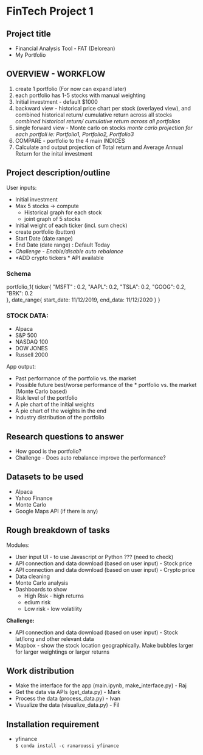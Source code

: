 # FinTech Project 1

## Project title

- Financial Analysis Tool - FAT (Delorean)
- My Portfolio

## OVERVIEW - WORKFLOW
1. create 1 portfolio (For now can expand later)
2. each portfolio has 1-5 stocks with manual weighting
3. Initial investment - default $1000
3. backward view - historical price chart per stock (overlayed view), and combined historical return/ cumulative return across all stocks
   *combined historical return/ cumulative return across all portfolios*
4. single forward view - Monte carlo on stocks
   *monte carlo projection for each portfoli ie: Portfolio1, Portfolio2, Portfolio3*  
5. COMPARE - portfolio to the 4 main INDICES
6. Calculate and output projection of Total return and Average Annual Return for the inital investment


## Project description/outline

User inputs:
- Initial investment
- Max 5 stocks -> compute
  - Historical graph for each stock
  - joint graph of 5 stocks
- Initial weight of each ticker (incl. sum check)
- create portfolio (button)
- Start Date (date range)
- End Date (date range) : Default Today
- *Challenge - Enable/disable auto rebalance*
- *ADD crypto tickers * API available


### Schema
portfolio_1{
  ticker{
  "MSFT" : 0.2,
  "AAPL": 0.2,
  "TSLA": 0.2,
  "GOOG": 0.2,
  "BRK":  0.2  
  },
  date_range{
    start_date: 11/12/2019,
    end_data: 11/12/2020
  }
}

### STOCK DATA: 
- Alpaca
- S&P 500
- NASDAQ 100
- DOW JONES
- Russell 2000

App output:
- Past performance of the portfolio vs. the market
- Possible future best/worse performance of the \* portfolio vs. the market (Monte Carlo based)
- Risk level of the portfolio
- A pie chart of the initial weights
- A pie chart of the weights in the end
- Industry distribution of the portfolio

## Research questions to answer

- How good is the portfolio?
- Challenge - Does auto rebalance improve the performance?

## Datasets to be used

- Alpaca
- Yahoo Finance
- Monte Carlo
- Google Maps API (if there is any)

## Rough breakdown of tasks

Modules:

- User input UI - to use Javascript or Python ??? (need to check)
- API connection and data download (based on user input) - Stock price
- API connection and data download (based on user input) - Crypto price
- Data cleaning
- Monte Carlo analysis
- Dashboards to show
  - High Risk - high returns
  - edium risk
  - Low risk - low volatility

**Challenge:**

- API connection and data download (based on user input) - Stock lat/long and other relevant data
- Mapbox - show the stock location geographically. Make bubbles larger for larger weightings or larger returns

## Work distribution
- Make the interface for the app (main.ipynb, make_interface.py) - Raj
- Get the data via APIs (get_data.py) - Mark
- Process the data (process_data.py) - Ivan
- Visualize the data (visualize_data.py) - Fil

## Installation requirement
- yfinance  
`$ conda install -c ranaroussi yfinance`